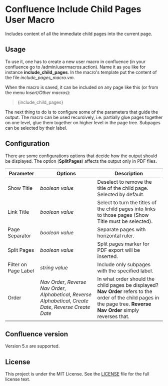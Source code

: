 # Confluence Include Child Pages User Macro


Includes content of all the immediate child pages into the current page.


## Usage


To use it, one has to create a new user macro in confluence (in your confluence go to /admin/usermacros.action). Name it as you like for instance **include_child_pages**. In the macro's template put the content of the file *include_pages_macro.vm*.

When the macro is saved, it can be included on any page like this (or from the menu *Insert/Other macros*):

>
> {include_child_pages}
>

The next thing to do is to configure some of the parameters that guide the output. The macro can be used recursively, i.e. partially glue pages together on one level, glue them together on higher level in the page tree. Subpages can be selected by their label.

## Configuration

There are some configurations options that decide how the output should be displayed. The option (**SplitPages**) affects the output only in PDF files.

| Parameter            | Options         | Description  |
| -------------        | -------------   | ------------ |
| Show Title           | *boolean value* | Deselect to remove the title of the child page. Selected by default. |
| Link Title           | *boolean value* | Select to turn the titles of the child pages into links to those pages (Show Title must be selected). |
| Page Separator       | *boolean value* | Separate pages with horizontal ruler. |
| Split Pages          | *boolean value* | Split pages marker for PDF export will be inserted. |
| Filter on Page Label |*string value* | Include only subpages with the specified label. |
| Order                | *Nav Order*, *Reverse Nav Order*, *Alphabetical*, *Reverse Alphabetical*, *Create Date*, *Reverse Create Date* | In what order should the child pages be displayed? **Nav Order** refers to the order of the child pages in the page tree. **Reverse Nav Order** simply reverses that. |


## Confluence version


Version 5.x are supported.


## License


This project is under the MIT License. See the [LICENSE](./LICENSE) file for the full license text.